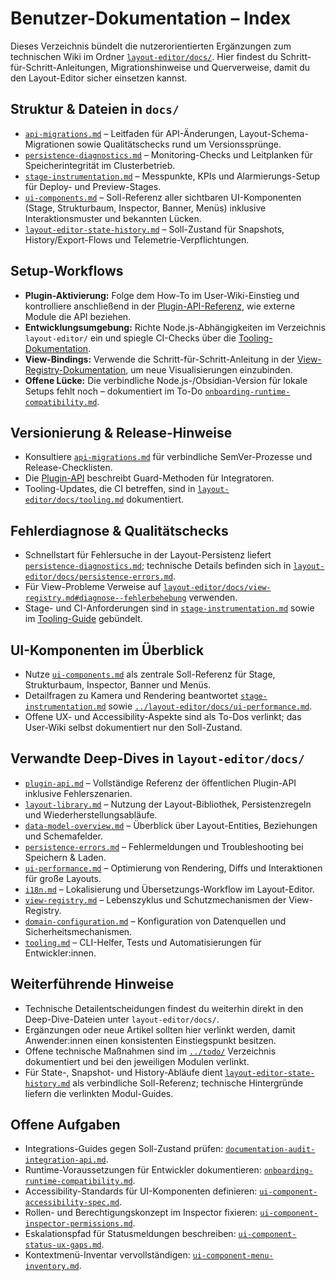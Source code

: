 # Benutzer-Dokumentation – Index

Dieses Verzeichnis bündelt die nutzerorientierten Ergänzungen zum technischen Wiki im Ordner [`layout-editor/docs/`](../layout-editor/docs/). Hier findest du Schritt-für-Schritt-Anleitungen, Migrationshinweise und Querverweise, damit du den Layout-Editor sicher einsetzen kannst.

## Struktur & Dateien in `docs/`

- [`api-migrations.md`](api-migrations.md) – Leitfaden für API-Änderungen, Layout-Schema-Migrationen sowie Qualitätschecks rund um Versionssprünge.
- [`persistence-diagnostics.md`](persistence-diagnostics.md) – Monitoring-Checks und Leitplanken für Speicherintegrität im Clusterbetrieb.
- [`stage-instrumentation.md`](stage-instrumentation.md) – Messpunkte, KPIs und Alarmierungs-Setup für Deploy- und Preview-Stages.
- [`ui-components.md`](ui-components.md) – Soll-Referenz aller sichtbaren UI-Komponenten (Stage, Strukturbaum, Inspector, Banner, Menüs) inklusive Interaktionsmuster und bekannten Lücken.
- [`layout-editor-state-history.md`](layout-editor-state-history.md) – Soll-Zustand für Snapshots, History/Export-Flows und Telemetrie-Verpflichtungen.

## Setup-Workflows

- **Plugin-Aktivierung:** Folge dem How-To im User-Wiki-Einstieg und kontrolliere anschließend in der [Plugin-API-Referenz](../layout-editor/docs/plugin-api.md#setup-workflow-f%C3%BCr-integratoren), wie externe Module die API beziehen.
- **Entwicklungsumgebung:** Richte Node.js-Abhängigkeiten im Verzeichnis `layout-editor/` ein und spiegle CI-Checks über die [Tooling-Dokumentation](../layout-editor/docs/tooling.md#setup-workflow).
- **View-Bindings:** Verwende die Schritt-für-Schritt-Anleitung in der [View-Registry-Dokumentation](../layout-editor/docs/view-registry.md#setup-workflow), um neue Visualisierungen einzubinden.
- **Offene Lücke:** Die verbindliche Node.js-/Obsidian-Version für lokale Setups fehlt noch – dokumentiert im To-Do [`onboarding-runtime-compatibility.md`](../todo/onboarding-runtime-compatibility.md).

## Versionierung & Release-Hinweise

- Konsultiere [`api-migrations.md`](api-migrations.md) für verbindliche SemVer-Prozesse und Release-Checklisten.
- Die [Plugin-API](../layout-editor/docs/plugin-api.md#versionierung--kompatibilit%C3%A4t) beschreibt Guard-Methoden für Integratoren.
- Tooling-Updates, die CI betreffen, sind in [`layout-editor/docs/tooling.md`](../layout-editor/docs/tooling.md#versionierung--ci-kontext) dokumentiert.

## Fehlerdiagnose & Qualitätschecks

- Schnellstart für Fehlersuche in der Layout-Persistenz liefert [`persistence-diagnostics.md`](persistence-diagnostics.md); technische Details befinden sich in [`layout-editor/docs/persistence-errors.md`](../layout-editor/docs/persistence-errors.md).
- Für View-Probleme Verweise auf [`layout-editor/docs/view-registry.md#diagnose--fehlerbehebung`](../layout-editor/docs/view-registry.md#diagnose--fehlerbehebung) verwenden.
- Stage- und CI-Anforderungen sind in [`stage-instrumentation.md`](stage-instrumentation.md) sowie im [Tooling-Guide](../layout-editor/docs/tooling.md#tooling--ci-anforderungen) gebündelt.

## UI-Komponenten im Überblick

- Nutze [`ui-components.md`](ui-components.md) als zentrale Soll-Referenz für Stage, Strukturbaum, Inspector, Banner und Menüs.
- Detailfragen zu Kamera und Rendering beantwortet [`stage-instrumentation.md`](stage-instrumentation.md) sowie [`../layout-editor/docs/ui-performance.md`](../layout-editor/docs/ui-performance.md).
- Offene UX- und Accessibility-Aspekte sind als To-Dos verlinkt; das User-Wiki selbst dokumentiert nur den Soll-Zustand.

## Verwandte Deep-Dives in `layout-editor/docs/`

- [`plugin-api.md`](../layout-editor/docs/plugin-api.md) – Vollständige Referenz der öffentlichen Plugin-API inklusive Fehlerszenarien.
- [`layout-library.md`](../layout-editor/docs/layout-library.md) – Nutzung der Layout-Bibliothek, Persistenzregeln und Wiederherstellungsabläufe.
- [`data-model-overview.md`](../layout-editor/docs/data-model-overview.md) – Überblick über Layout-Entities, Beziehungen und Schemafelder.
- [`persistence-errors.md`](../layout-editor/docs/persistence-errors.md) – Fehlermeldungen und Troubleshooting bei Speichern & Laden.
- [`ui-performance.md`](../layout-editor/docs/ui-performance.md) – Optimierung von Rendering, Diffs und Interaktionen für große Layouts.
- [`i18n.md`](../layout-editor/docs/i18n.md) – Lokalisierung und Übersetzungs-Workflow im Layout-Editor.
- [`view-registry.md`](../layout-editor/docs/view-registry.md) – Lebenszyklus und Schutzmechanismen der View-Registry.
- [`domain-configuration.md`](../layout-editor/docs/domain-configuration.md) – Konfiguration von Datenquellen und Sicherheitsmechanismen.
- [`tooling.md`](../layout-editor/docs/tooling.md) – CLI-Helfer, Tests und Automatisierungen für Entwickler:innen.

## Weiterführende Hinweise

- Technische Detailentscheidungen findest du weiterhin direkt in den Deep-Dive-Dateien unter `layout-editor/docs/`.
- Ergänzungen oder neue Artikel sollten hier verlinkt werden, damit Anwender:innen einen konsistenten Einstiegspunkt besitzen.
- Offene technische Maßnahmen sind im [`../todo/`](../todo/) Verzeichnis dokumentiert und bei den jeweiligen Modulen verlinkt.
- Für State-, Snapshot- und History-Abläufe dient [`layout-editor-state-history.md`](layout-editor-state-history.md) als verbindliche Soll-Referenz; technische Hintergründe liefern die verlinkten Modul-Guides.

## Offene Aufgaben

- Integrations-Guides gegen Soll-Zustand prüfen: [`documentation-audit-integration-api.md`](../todo/documentation-audit-integration-api.md).
- Runtime-Voraussetzungen für Entwickler dokumentieren: [`onboarding-runtime-compatibility.md`](../todo/onboarding-runtime-compatibility.md).
- Accessibility-Standards für UI-Komponenten definieren: [`ui-component-accessibility-spec.md`](../todo/ui-component-accessibility-spec.md).
- Rollen- und Berechtigungskonzept im Inspector fixieren: [`ui-component-inspector-permissions.md`](../todo/ui-component-inspector-permissions.md).
- Eskalationspfad für Statusmeldungen beschreiben: [`ui-component-status-ux-gaps.md`](../todo/ui-component-status-ux-gaps.md).
- Kontextmenü-Inventar vervollständigen: [`ui-component-menu-inventory.md`](../todo/ui-component-menu-inventory.md).
